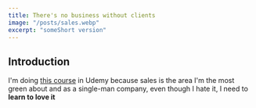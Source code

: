```yaml
---
title: There's no business without clients
image: "/posts/sales.webp"
excerpt: "someShort version"
---
```


## Introduction
I'm doing [this course](https://www.udemy.com/course/the-black-arts-of-persuasion-for-startups/) in Udemy because sales is the area I'm the most green about and as a single-man company, even though I hate it, I need to **learn to love it**

